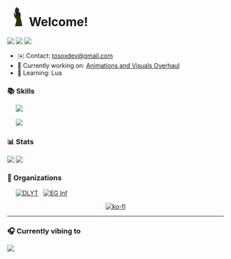 # <img src="https://github.com/Tosox/Tosox/blob/resources/stalker.gif" alt="S.T.A.L.K.E.R." width="44" height="44" /> Welcome!

[![](https://img.shields.io/github/stars/Tosox?affiliations=OWNER&label=Stars&color=purple)](https://github.com/Tosox?tab=repositories)
[![](https://img.shields.io/github/followers/Tosox?color=yellow&label=Followers)](https://github.com/Tosox?tab=followers)
[![](https://komarev.com/ghpvc/?username=Tosox&color=blue)](https://github.com/Tosox)

*   ✉️  Contact: [tosoxdev@gmail.com](mailto:tosoxdev@gmail.com)
*   🚀  Currently working on: [Animations and Visuals Overhaul](https://github.com/Tosox/Animations-and-Visuals-Overhaul)
*   🧠  Learning: Lua

### 📚 Skills

&nbsp;&nbsp;&nbsp;&nbsp;
[![](https://skillicons.dev/icons?i=java,cpp,py,lua)](https://github.com/Tosox?tab=repositories)

&nbsp;&nbsp;&nbsp;&nbsp;
[![](https://skillicons.dev/icons?i=idea,visualstudio,vscode,github,git)](https://github.com/Tosox?tab=repositories)

### 📊 Stats

[![](https://github-readme-stats.vercel.app/api?username=Tosox&show_icons=true&theme=dark&bg_color=ffffff00&hide_border=true&custom_title=GitHub+Stats&rank_icon=github&include_all_commits=true&line_height=20)](https://github.com/Tosox#js-contribution-activity)
[![](https://github-readme-stats.vercel.app/api/top-langs/?username=Tosox&theme=dark&bg_color=ffffff00&hide_border=true&layout=compact)](https://github.com/Tosox#js-contribution-activity)

### 🏢 Organizations

&nbsp;&nbsp;&nbsp;&nbsp;
[<img title="DLYT" src="https://images.weserv.nl/?url=avatars.githubusercontent.com/u/82230888?v=4&fit=cover" width="50" />](https://github.com/DLYT-Dev) &nbsp;
[<img title="EG Inf" src="https://images.weserv.nl/?url=avatars.githubusercontent.com/u/103047088?v=4&fit=cover" width="50" />](https://github.com/eg-kehl-inf)

<div align="center">

[![ko-fi](https://ko-fi.com/img/githubbutton_sm.svg)](https://ko-fi.com/tosox)

</div>

---

### 🎧 Currently vibing to
[![](https://spotify-github-profile.vercel.app/api/view?uid=1pndz5tpetbsk8g241epz92ws&cover_image=true&theme=natemoo-re&show_offline=true&background_color=121212&interchange=true&bar_color=ed0ce6&bar_color_cover=true)](https://spotify-github-profile.vercel.app/api/view?uid=1pndz5tpetbsk8g241epz92ws&redirect=true)
